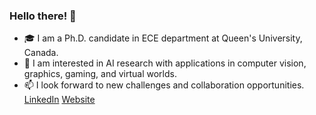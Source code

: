 ### Hello there! 👋

- 🎓 I am a Ph.D. candidate in ECE department at Queen's University, Canada.
- 🌟 I am interested in AI research with applications in computer vision, graphics, gaming, and virtual worlds.
- 📫 I look forward to new challenges and collaboration opportunities. [LinkedIn](https://www.linkedin.com/in/vandad-davoodnia/) [Website](https://vdavoodnia.github.io/)


<!--
**VDavoodnia/VDavoodnia** is a ✨ _special_ ✨ repository because its `README.md` (this file) appears on your GitHub profile.

Here are some ideas to get you started:

- 🔭 I’m currently working on ...
- 🌱 I’m currently learning ...
- 👯 I’m looking to collaborate on ...
- 🤔 I’m looking for help with ...
- 💬 Ask me about ...
- 📫 How to reach me: ...
- 😄 Pronouns: ...
- ⚡ Fun fact: ...
-->
